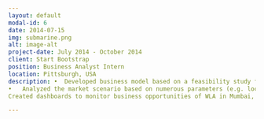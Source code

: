 ```yaml
---
layout: default
modal-id: 6
date: 2014-07-15
img: submarine.png
alt: image-alt
project-date: July 2014 - October 2014
client: Start Bootstrap
position: Business Analyst Intern
location: Pittsburgh, USA
description: •	Developed business model based on a feasibility study for the White Label ATM (WLA) Project
•	Analyzed the market scenario based on numerous parameters (e.g. location, footfalls and number of ATMs, etc.)
Created dashboards to monitor business opportunities of WLA in Mumbai, India

---
```

